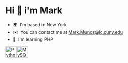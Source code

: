 Hi 👋 i'm Mark 
===========================


*   🌍  I'm based in New York
*   ✉️  You can contact me at [Mark.Munoz@lc.cuny.edu](mailto:Mark.Munoz@lc.cuny.edu)
*   🧠  I'm learning PHP 
<p align="left">
<a href="https://www.python.org/" target="_blank" rel="noreferrer"><img src="https://raw.githubusercontent.com/danielcranney/readme-generator/main/public/icons/skills/python-colored.svg" width="36" height="36" alt="Python" /></a><a href="https://www.mysql.com/" target="_blank" rel="noreferrer"><img src="https://raw.githubusercontent.com/danielcranney/readme-generator/main/public/icons/skills/mysql-colored.svg" width="36" height="36" alt="MySQL" /></a>
                    </p>

